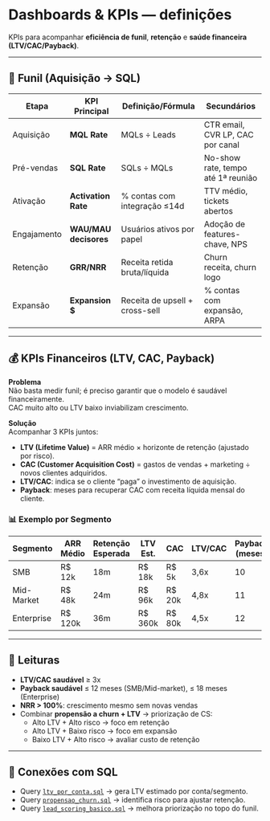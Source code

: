 # Dashboards & KPIs — definições

KPIs para acompanhar **eficiência de funil**, **retenção** e **saúde financeira (LTV/CAC/Payback)**.

---

## 🎯 Funil (Aquisição → SQL)

| Etapa       | KPI Principal          | Definição/Fórmula                   | Secundários                         |
|-------------|------------------------|--------------------------------------|-------------------------------------|
| Aquisição   | **MQL Rate**           | MQLs ÷ Leads                         | CTR email, CVR LP, CAC por canal    |
| Pré-vendas  | **SQL Rate**           | SQLs ÷ MQLs                          | No-show rate, tempo até 1ª reunião  |
| Ativação    | **Activation Rate**    | % contas com integração ≤14d         | TTV médio, tickets abertos          |
| Engajamento | **WAU/MAU decisores**  | Usuários ativos por papel            | Adoção de features-chave, NPS       |
| Retenção    | **GRR/NRR**            | Receita retida bruta/líquida         | Churn receita, churn logo           |
| Expansão    | **Expansion $**        | Receita de upsell + cross-sell       | % contas com expansão, ARPA         |

---

## 💰 KPIs Financeiros (LTV, CAC, Payback)

**Problema**  
Não basta medir funil; é preciso garantir que o modelo é saudável financeiramente.  
CAC muito alto ou LTV baixo inviabilizam crescimento.  

**Solução**  
Acompanhar 3 KPIs juntos:
- **LTV (Lifetime Value)** = ARR médio × horizonte de retenção (ajustado por risco).  
- **CAC (Customer Acquisition Cost)** = gastos de vendas + marketing ÷ novos clientes adquiridos.  
- **LTV/CAC**: indica se o cliente “paga” o investimento de aquisição.  
- **Payback**: meses para recuperar CAC com receita líquida mensal do cliente.

### 📊 Exemplo por Segmento

| Segmento   | ARR Médio | Retenção Esperada | LTV Est. | CAC | LTV/CAC | Payback (meses) |
|------------|-----------|-------------------|----------|-----|---------|-----------------|
| SMB        | R$ 12k    | 18m               | R$ 18k   | R$ 5k | 3,6x   | 10              |
| Mid-Market | R$ 48k    | 24m               | R$ 96k   | R$ 20k| 4,8x   | 11              |
| Enterprise | R$ 120k   | 36m               | R$ 360k  | R$ 80k| 4,5x   | 12              |

---

## 🚦 Leituras

- **LTV/CAC saudável** ≥ 3x  
- **Payback saudável** ≤ 12 meses (SMB/Mid-market), ≤ 18 meses (Enterprise)  
- **NRR > 100%**: crescimento mesmo sem novas vendas  
- Combinar **propensão a churn + LTV** → priorização de CS:
  - Alto LTV + Alto risco → foco em retenção  
  - Alto LTV + Baixo risco → foco em expansão  
  - Baixo LTV + Alto risco → avaliar custo de retenção  

---

## 🔗 Conexões com SQL

- Query [`ltv_por_conta.sql`](../sql/ltv_por_conta.sql) → gera LTV estimado por conta/segmento.  
- Query [`propensao_churn.sql`](../sql/propensao_churn.sql) → identifica risco para ajustar retenção.  
- Query [`lead_scoring_basico.sql`](../sql/lead_scoring_basico.sql) → melhora priorização no topo do funil.  
